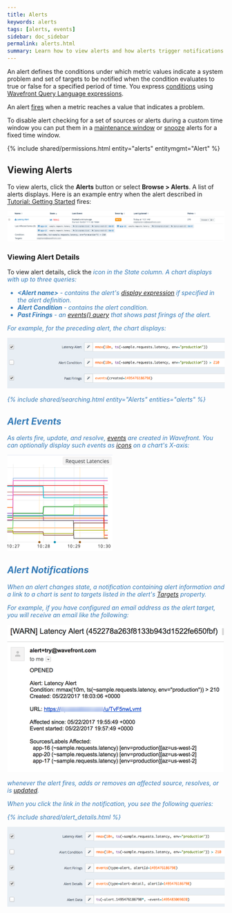 ```yaml
---
title: Alerts
keywords: alerts
tags: [alerts, events]
sidebar: doc_sidebar
permalink: alerts.html
summary: Learn how to view alerts and how alerts trigger notifications and interact with events.
---
```


An alert defines the conditions under which metric values indicate a system problem and set of targets to be notified when the condition evaluates to true or false for a specified
period of time. You express [conditions](alerts_managing.html#alert-properties) using [Wavefront Query Language
expressions](query_language_getting_started.html).

An alert [fires](alerts_states_lifecycle.html#when-alerts-fire) when a metric reaches a value that indicates a problem. 

To disable alert checking for a set of sources or alerts during a custom time window you can put them in a [maintenance window](maintenance_windows_managing.html) or [snooze](alerts_managing.html#snoozing-and-unsnoozing-alerts) alerts for a fixed time window.

{% include shared/permissions.html entity="alerts" entitymgmt="Alert" %}

## Viewing Alerts

To view alerts, click the **Alerts** button or select **Browse > Alerts**. A list of alerts displays. Here is an example entry when the alert described in [Tutorial: Getting Started](tutorial_getting_started.html#create-an-alert) fires:

![Alert firing](images/alert_firing.png)


### Viewing Alert Details

To view alert details, click the <i class="fa-bar-chart fa" style="color: #337ab7;"/> icon in the State column. A chart displays with up to three queries:

- **&lt;Alert name&gt;** - contains the alert's [display expression](alerts_managing.html#alert-properties) if specified in the alert definition.
- **Alert Condition** - contains the alert condition.
- **Past Firings** - an [events() query](events_queries.html) that shows past firings of the alert.

For example, for the preceding alert, the chart displays:

![Alert queries](images/alert_queries.png)


{% include shared/searching.html entity="Alerts" entities="alerts" %}


## Alert Events

As alerts fire, update, and resolve, [events](events.html) are created in Wavefront. You can optionally display such events as [icons](charts_events_displaying.html) on a chart's X-axis:

![event icons](images/event_icons.png)

## Alert Notifications

When an alert changes state, a notification containing alert information and a link to a chart is sent to targets listed in the alert's [Targets](alerts_managing.html#alert-properties) property.

For example, if you have configured an email address as the alert target, you will receive an email like the following:

![alert_email](images/alert_email.png)

whenever the alert fires, adds or removes an affected source, resolves, or is [updated](alerts_managing.html).

When you click the link in the notification, you see the following queries:

{% include shared/alert_details.html %}

![Alert notification](images/alert_notification.png)





